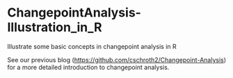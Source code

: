 # ChangepointAnalysis-Illustration_in_R
Illustrate some basic concepts in changepoint analysis in R

See our previous blog (https://github.com/cschroth2/Changepoint-Analysis) for a more detailed introduction to changepoint analysis.

